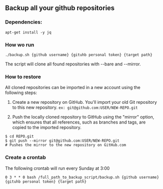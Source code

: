 ## Backup all your github repositories

### Dependencies:
```shell
apt-get install -y jq
```

### How wo run

```
./backup.sh {github username} {gituhb personal token} {target path}
```

The script will clone all found repositories with --bare and --mirror.


### How to restore
All cloned repositories can be imported in a new account using  the following steps:

1. Create a new repository on GitHub. You'll import your old Git repository to this new repository.
   ```ex: git@github.com:USER/NEW-REPO.git```

2. Push the locally cloned repository to GitHub using the "mirror" option, which ensures that all references, such as branches and tags, are copied to the imported repository.
```
$ cd REPO.git
$ git push --mirror git@github.com:USER/NEW-REPO.git
# Pushes the mirror to the new repository on GitHub.com
```


### Create a crontab

The following crontab will run every Sunday at 3:00

```shell
0 3 * * 0 bash /full_path_to_backup_script/backup.sh {github username} {gituhb personal token} {target path}
```

